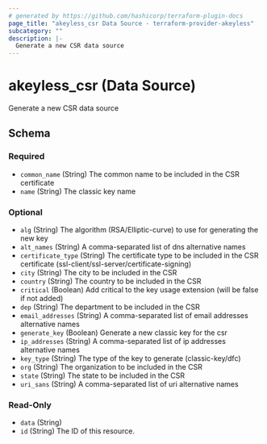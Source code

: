 ```yaml
---
# generated by https://github.com/hashicorp/terraform-plugin-docs
page_title: "akeyless_csr Data Source - terraform-provider-akeyless"
subcategory: ""
description: |-
  Generate a new CSR data source
---
```


# akeyless_csr (Data Source)

Generate a new CSR data source



<!-- schema generated by tfplugindocs -->
## Schema

### Required

- `common_name` (String) The common name to be included in the CSR certificate
- `name` (String) The classic key name

### Optional

- `alg` (String) The algorithm (RSA/Elliptic-curve) to use for generating the new key
- `alt_names` (String) A comma-separated list of dns alternative names
- `certificate_type` (String) The certificate type to be included in the CSR certificate (ssl-client/ssl-server/certificate-signing)
- `city` (String) The city to be included in the CSR
- `country` (String) The country to be included in the CSR
- `critical` (Boolean) Add critical to the key usage extension (will be false if not added)
- `dep` (String) The department to be included in the CSR
- `email_addresses` (String) A comma-separated list of email addresses alternative names
- `generate_key` (Boolean) Generate a new classic key for the csr
- `ip_addresses` (String) A comma-separated list of ip addresses alternative names
- `key_type` (String) The type of the key to generate (classic-key/dfc)
- `org` (String) The organization to be included in the CSR
- `state` (String) The state to be included in the CSR
- `uri_sans` (String) A comma-separated list of uri alternative names

### Read-Only

- `data` (String)
- `id` (String) The ID of this resource.



